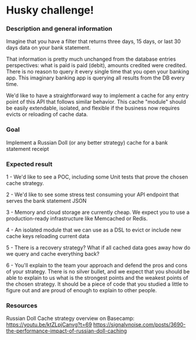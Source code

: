 # Husky challenge!

### Description and general information

Imagine that you have a filter that returns three days, 15 days, or last 30 days data on your bank statement. 

That information is pretty much unchanged from the database entries perspectives: what is paid is paid (debit), amounts credited were credited. There is no reason to query it every single time that you open your banking app. This imaginary banking app is querying all results from the DB every time.

We'd like to have a straightforward way to implement a cache for any entry point of this API that follows similar behavior. This cache "module" should be easily extendable, isolated, and flexible if the business now requires evicts or reloading of cache data.

### Goal
Implement a Russian Doll (or any better strategy) cache for a bank statement receipt


### Expected result

1 - We'd like to see a POC, including some Unit tests that prove the chosen cache strategy.

2 - We'd like to see some stress test consuming your API endpoint that serves the bank statement JSON

3 - Memory and cloud storage are currently cheap. We expect you to use a production-ready infrastructure like Memcached or Redis.

4 - An isolated module that we can use as a DSL to evict or include new cache keys reloading current data

5 - There is a recovery strategy? What if all cached data goes away how do we query and cache everything back?

6 - You'll explain to the team your approach and defend the pros and cons of your strategy. There is no silver bullet, and we expect that you should be able to explain to us what is the strongest points and the weakest points of the chosen strategy.
It should be a piece of code that you studied a little to figure out and are proud of enough to explain to other people.

### Resources
Russian Doll Cache strategy overview on Basecamp: https://youtu.be/ktZLpjCanvg?t=69
https://signalvnoise.com/posts/3690-the-performance-impact-of-russian-doll-caching
